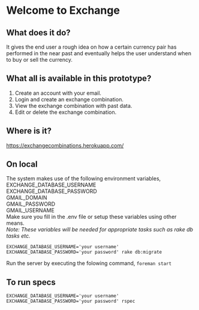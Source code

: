 # Welcome to Exchange

## What does it do?
It gives the end user a rough idea on how a certain currency pair has performed in the near past and eventually helps the user understand when to buy or sell the currency.

## What all is available in this prototype?
1. Create an account with your email.
2. Login and create an exchange combination.
3. View the exchange combination with past data.
4. Edit or delete the exchange combination.

## Where is it?
https://exchangecombinations.herokuapp.com/

## On local
The system makes use of the following environment variables,      
EXCHANGE_DATABASE_USERNAME            
EXCHANGE_DATABASE_PASSWORD          
GMAIL_DOMAIN           
GMAIL_PASSWORD            
GMAIL_USERNAME         
Make sure you fill in the .env file or setup these variables using other means.     
*Note: These variables will be needed for appropriate tasks such as rake db tasks etc.*

```EXCHANGE_DATABASE_USERNAME='your username' EXCHANGE_DATABASE_PASSWORD='your password' rake db:migrate```

Run the server by executing the folowing command,
```foreman start```
## To run specs       

```EXCHANGE_DATABASE_USERNAME='your username' EXCHANGE_DATABASE_PASSWORD='your password' rspec```      
